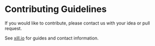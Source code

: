 Contributing Guidelines
=======================

If you would like to contribute, please contact us with your idea or
pull request.

See [xill.io](http://xill.io/) for guides and contact information.
